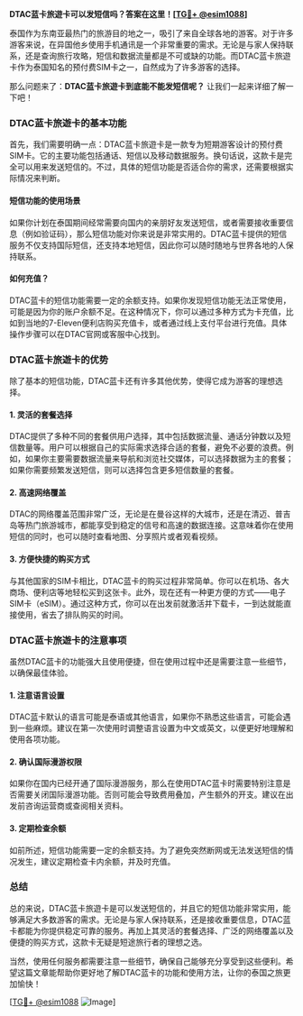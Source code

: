 **DTAC蓝卡旅遊卡可以发短信吗？答案在这里！[[TG💪+ @esim1088](https://t.me/s/esim1088)]**

泰国作为东南亚最热门的旅游目的地之一，吸引了来自全球各地的游客。对于许多游客来说，在异国他乡使用手机通讯是一个非常重要的需求。无论是与家人保持联系，还是查询旅行攻略，短信和数据流量都是不可或缺的功能。而DTAC蓝卡旅遊卡作为泰国知名的预付费SIM卡之一，自然成为了许多游客的选择。

那么问题来了：**DTAC蓝卡旅遊卡到底能不能发短信呢？** 让我们一起来详细了解一下吧！

### DTAC蓝卡旅遊卡的基本功能

首先，我们需要明确一点：DTAC蓝卡旅遊卡是一款专为短期游客设计的预付费SIM卡。它的主要功能包括通话、短信以及移动数据服务。换句话说，这款卡是完全可以用来发送短信的。不过，具体的短信功能是否适合你的需求，还需要根据实际情况来判断。

#### 短信功能的使用场景
如果你计划在泰国期间经常需要向国内的亲朋好友发送短信，或者需要接收重要信息（例如验证码），那么短信功能对你来说是非常实用的。DTAC蓝卡提供的短信服务不仅支持国际短信，还支持本地短信，因此你可以随时随地与世界各地的人保持联系。

#### 如何充值？
DTAC蓝卡的短信功能需要一定的余额支持。如果你发现短信功能无法正常使用，可能是因为你的账户余额不足。在这种情况下，你可以通过多种方式为卡充值，比如到当地的7-Eleven便利店购买充值卡，或者通过线上支付平台进行充值。具体操作步骤可以在DTAC官网或客服中心找到。

### DTAC蓝卡旅遊卡的优势

除了基本的短信功能，DTAC蓝卡还有许多其他优势，使得它成为游客的理想选择。

#### 1. 灵活的套餐选择
DTAC提供了多种不同的套餐供用户选择，其中包括数据流量、通话分钟数以及短信数量等。用户可以根据自己的实际需求选择合适的套餐，避免不必要的浪费。例如，如果你主要需要数据流量来导航和浏览社交媒体，可以选择数据为主的套餐；如果你需要频繁发送短信，则可以选择包含更多短信数量的套餐。

#### 2. 高速网络覆盖
DTAC的网络覆盖范围非常广泛，无论是在曼谷这样的大城市，还是在清迈、普吉岛等热门旅游城市，都能享受到稳定的信号和高速的数据连接。这意味着你在使用短信的同时，也可以随时查看地图、分享照片或者观看视频。

#### 3. 方便快捷的购买方式
与其他国家的SIM卡相比，DTAC蓝卡的购买过程非常简单。你可以在机场、各大商场、便利店等地轻松买到这张卡。此外，现在还有一种更方便的方式——电子SIM卡（eSIM）。通过这种方式，你可以在出发前就激活并下载卡，一到达就能直接使用，省去了排队购买的时间。

### DTAC蓝卡旅遊卡的注意事项

虽然DTAC蓝卡的功能强大且使用便捷，但在使用过程中还是需要注意一些细节，以确保最佳体验。

#### 1. 注意语言设置
DTAC蓝卡默认的语言可能是泰语或其他语言，如果你不熟悉这些语言，可能会遇到一些麻烦。建议在第一次使用时调整语言设置为中文或英文，以便更好地理解和使用各项功能。

#### 2. 确认国际漫游权限
如果你在国内已经开通了国际漫游服务，那么在使用DTAC蓝卡时需要特别注意是否需要关闭国际漫游功能。否则可能会导致费用叠加，产生额外的开支。建议在出发前咨询运营商或查阅相关资料。

#### 3. 定期检查余额
如前所述，短信功能需要一定的余额支持。为了避免突然断网或无法发送短信的情况发生，建议定期检查卡内余额，并及时充值。

### 总结

总的来说，DTAC蓝卡旅遊卡是可以发送短信的，并且它的短信功能非常实用，能够满足大多数游客的需求。无论是与家人保持联系，还是接收重要信息，DTAC蓝卡都能为你提供稳定可靠的服务。再加上其灵活的套餐选择、广泛的网络覆盖以及便捷的购买方式，这款卡无疑是短途旅行者的理想之选。

当然，使用任何服务都需要注意一些细节，确保自己能够充分享受到这些便利。希望这篇文章能帮助你更好地了解DTAC蓝卡的功能和使用方法，让你的泰国之旅更加愉快！

[[TG💪+ @esim1088](https://t.me/s/esim1088) ![Image](https://i.postimg.cc/4NQfJmqS/Snipaste-2025-05-13-00-14-12.png)]